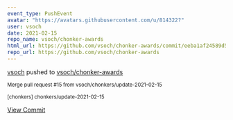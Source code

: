```yaml
---
event_type: PushEvent
avatar: "https://avatars.githubusercontent.com/u/814322?"
user: vsoch
date: 2021-02-15
repo_name: vsoch/chonker-awards
html_url: https://github.com/vsoch/chonker-awards/commit/eeba1af24589d5899f1c97563696a1d7001a2560
repo_url: https://github.com/vsoch/chonker-awards
---
```


<a href='https://github.com/vsoch' target='_blank'>vsoch</a> pushed to <a href='https://github.com/vsoch/chonker-awards' target='_blank'>vsoch/chonker-awards</a>

<small>Merge pull request #15 from vsoch/chonkers/update-2021-02-15

[chonkers] chonkers/update-2021-02-15</small>

<a href='https://github.com/vsoch/chonker-awards/commit/eeba1af24589d5899f1c97563696a1d7001a2560' target='_blank'>View Commit</a>
